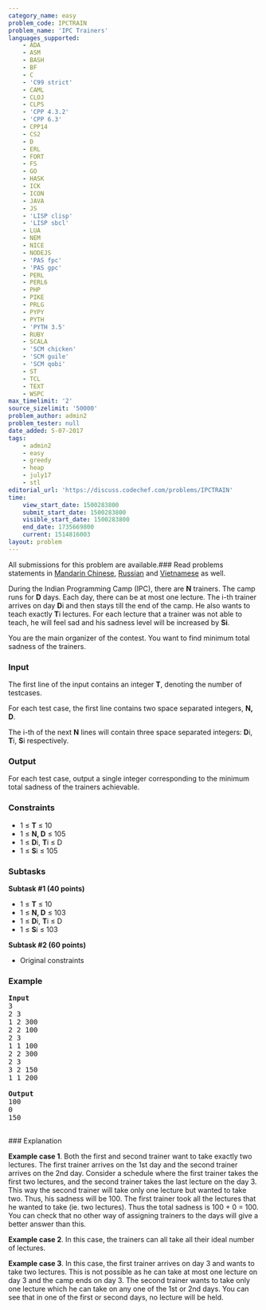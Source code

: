 ```yaml
---
category_name: easy
problem_code: IPCTRAIN
problem_name: 'IPC Trainers'
languages_supported:
    - ADA
    - ASM
    - BASH
    - BF
    - C
    - 'C99 strict'
    - CAML
    - CLOJ
    - CLPS
    - 'CPP 4.3.2'
    - 'CPP 6.3'
    - CPP14
    - CS2
    - D
    - ERL
    - FORT
    - FS
    - GO
    - HASK
    - ICK
    - ICON
    - JAVA
    - JS
    - 'LISP clisp'
    - 'LISP sbcl'
    - LUA
    - NEM
    - NICE
    - NODEJS
    - 'PAS fpc'
    - 'PAS gpc'
    - PERL
    - PERL6
    - PHP
    - PIKE
    - PRLG
    - PYPY
    - PYTH
    - 'PYTH 3.5'
    - RUBY
    - SCALA
    - 'SCM chicken'
    - 'SCM guile'
    - 'SCM qobi'
    - ST
    - TCL
    - TEXT
    - WSPC
max_timelimit: '2'
source_sizelimit: '50000'
problem_author: admin2
problem_tester: null
date_added: 5-07-2017
tags:
    - admin2
    - easy
    - greedy
    - heap
    - july17
    - stl
editorial_url: 'https://discuss.codechef.com/problems/IPCTRAIN'
time:
    view_start_date: 1500283800
    submit_start_date: 1500283800
    visible_start_date: 1500283800
    end_date: 1735669800
    current: 1514816003
layout: problem
---
```

All submissions for this problem are available.###  Read problems statements in [Mandarin Chinese](http://www.codechef.com/download/translated/JULY17/mandarin/IPCTRAIN.pdf), [Russian](http://www.codechef.com/download/translated/JULY17/russian/IPCTRAIN.pdf) and [Vietnamese](http://www.codechef.com/download/translated/JULY17/vietnamese/IPCTRAIN.pdf) as well.

During the Indian Programming Camp (IPC), there are **N** trainers. The camp runs for **D** days. Each day, there can be at most one lecture. The i-th trainer arrives on day **D**i and then stays till the end of the camp. He also wants to teach exactly **T**i lectures. For each lecture that a trainer was not able to teach, he will feel sad and his sadness level will be increased by **Si**.

You are the main organizer of the contest. You want to find minimum total sadness of the trainers.

### Input

The first line of the input contains an integer **T**, denoting the number of testcases.

For each test case, the first line contains two space separated integers, **N, D**.

The i-th of the next **N** lines will contain three space separated integers: **D**i, **T**i, **S**i respectively.

### Output

For each test case, output a single integer corresponding to the minimum total sadness of the trainers achievable.

### Constraints

- 1 ≤ **T** ≤ 10
- 1 ≤ **N, D** ≤ 105
- 1 ≤ **D**i, **T**i ≤ D
- 1 ≤ **S**i ≤ 105

### Subtasks

**Subtask #1 (40 points)**

- 1 ≤ **T** ≤ 10
- 1 ≤ **N, D** ≤ 103
- 1 ≤ **D**i, **T**i ≤ D
- 1 ≤ **S**i ≤ 103

**Subtask #2 (60 points)**

- Original constraints

### Example

<pre>
<b>Input</b>
3
2 3
1 2 300
2 2 100
2 3
1 1 100
2 2 300
2 3
3 2 150
1 1 200

<b>Output</b>
100
0
150

</pre>### Explanation
**Example case 1**. Both the first and second trainer want to take exactly two lectures. The first trainer arrives on the 1st day and the second trainer arrives on the 2nd day. Consider a schedule where the first trainer takes the first two lectures, and the second trainer takes the last lecture on the day 3. This way the second trainer will take only one lecture but wanted to take two. Thus, his sadness will be 100. The first trainer took all the lectures that he wanted to take (ie. two lectures). Thus the total sadness is 100 + 0 = 100. You can check that no other way of assigning trainers to the days will give a better answer than this.

**Example case 2**. In this case, the trainers can all take all their ideal number of lectures.

**Example case 3**. In this case, the first trainer arrives on day 3 and wants to take two lectures. This is not possible as he can take at most one lecture on day 3 and the camp ends on day 3. The second trainer wants to take only one lecture which he can take on any one of the 1st or 2nd days. You can see that in one of the first or second days, no lecture will be held.
